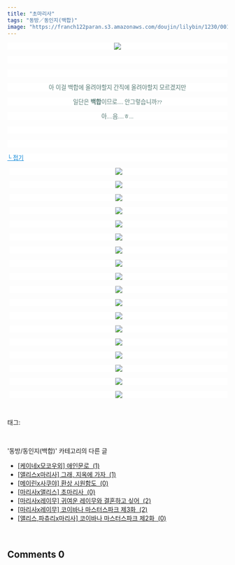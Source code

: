 ```yaml
---
title: "초마리사"
tags: "동방／동인지(백합)"
image: "https://franch122paran.s3.amazonaws.com/doujin/lilybin/1230/001.jpg"
---
```

<div class="article">
<div class="area_view">
<p style="text-align: center; background: white"><img src="{{ site.imgserver7 }}/lilybin/1230/001.jpg"/><span style="color:#557a74; font-family:돋움; font-size:10pt">
</span></p><p style="text-align: justify; background: white">
 </p><p style="text-align: center; background: white">
 </p><p style="text-align: center; background: white"><span style="color:#557a74; font-family:돋움; font-size:10pt">아 이걸 백합에 올려야할지 간직에 올려야할지 모르겠지만
</span></p><p style="text-align: center; background: white"><span style="color:#557a74; font-family:돋움; font-size:10pt">일단은 <strong>백합</strong>이므로.... 안그렇습니까??
</span></p><p style="text-align: center; background: white"><span style="color:#557a74; font-family:돋움; font-size:10pt">아....음....ㅎ...
</span></p><p style="text-align: justify; background: white">
 </p><p style="text-align: justify; background: white">
 </p><p style="text-align: justify; background: white"><a href="http://blog.naver.com/PostView.nhn?blogId=cjb0236&amp;logNo=150146429838&amp;parentCategoryNo=&amp;categoryNo=41&amp;viewDate=&amp;isShowPopularPosts=false&amp;from=postView"><span style="color:#0482d6; font-family:돋움; font-size:10pt; text-decoration:underline">└ 접기</span></a><span style="color:#557a74; font-family:돋움; font-size:10pt">
</span></p><p style="text-align: center; background: white; margin-left: 4pt"><a href="http://www.gophoto.it/view.php?i=http://img2.ruliweb.daum.net/mypi/gup/75/2774_2.jpg"><img src="{{ site.imgserver7 }}/lilybin/1230/002.jpg"/></a><span style="color:#333333; font-family:굴림; font-size:10pt">
</span></p><p style="text-align: center; background: white; margin-left: 4pt"><a href="http://www.gophoto.it/view.php?i=http://img2.ruliweb.daum.net/mypi/gup/75/2774_3.jpg"><img src="{{ site.imgserver7 }}/lilybin/1230/003.jpg"/></a><span style="color:#333333; font-family:굴림; font-size:10pt">
</span></p><p style="text-align: center; background: white; margin-left: 4pt"><a href="http://www.gophoto.it/view.php?i=http://img2.ruliweb.daum.net/mypi/gup/75/2774_4.jpg"><img src="{{ site.imgserver7 }}/lilybin/1230/004.jpg"/></a><span style="color:#333333; font-family:굴림; font-size:10pt">
</span></p><p style="text-align: center; background: white; margin-left: 4pt"><a href="http://www.gophoto.it/view.php?i=http://img2.ruliweb.daum.net/mypi/gup/75/2774_5.jpg"><img src="{{ site.imgserver7 }}/lilybin/1230/005.jpg"/></a><span style="color:#333333; font-family:굴림; font-size:10pt">
</span></p><p style="text-align: center; background: white; margin-left: 4pt"><a href="http://www.gophoto.it/view.php?i=http://img2.ruliweb.daum.net/mypi/gup/75/2774_6.jpg"><img src="{{ site.imgserver7 }}/lilybin/1230/006.jpg"/></a><span style="color:#333333; font-family:굴림; font-size:10pt">
</span></p><p style="text-align: center; background: white; margin-left: 4pt"><a href="http://www.gophoto.it/view.php?i=http://img2.ruliweb.daum.net/mypi/gup/75/2774_7.jpg"><img src="{{ site.imgserver7 }}/lilybin/1230/007.jpg"/></a><span style="color:#333333; font-family:굴림; font-size:10pt">
</span></p><p style="text-align: center; background: white; margin-left: 4pt"><a href="http://www.gophoto.it/view.php?i=http://img2.ruliweb.daum.net/mypi/gup/75/2774_8.jpg"><img src="{{ site.imgserver7 }}/lilybin/1230/008.jpg"/></a><span style="color:#333333; font-family:굴림; font-size:10pt">
</span></p><p style="text-align: center; background: white; margin-left: 4pt"><a href="http://www.gophoto.it/view.php?i=http://img2.ruliweb.daum.net/mypi/gup/75/2774_9.jpg"><img src="{{ site.imgserver7 }}/lilybin/1230/009.jpg"/></a><span style="color:#333333; font-family:굴림; font-size:10pt">
</span></p><p style="text-align: center; background: white; margin-left: 4pt"><a href="http://www.gophoto.it/view.php?i=http://img2.ruliweb.daum.net/mypi/gup/75/2774_10.jpg"><img src="{{ site.imgserver7 }}/lilybin/1230/010.jpg"/></a><span style="color:#333333; font-family:굴림; font-size:10pt">
</span></p><p style="text-align: center; background: white; margin-left: 4pt"><a href="http://www.gophoto.it/view.php?i=http://img2.ruliweb.daum.net/mypi/gup/75/2774_11.jpg"><img src="{{ site.imgserver7 }}/lilybin/1230/011.jpg"/></a><span style="color:#333333; font-family:굴림; font-size:10pt">
</span></p><p style="text-align: center; background: white; margin-left: 4pt"><a href="http://www.gophoto.it/view.php?i=http://img2.ruliweb.daum.net/mypi/gup/75/2774_70330.jpg"><img src="{{ site.imgserver7 }}/lilybin/1230/012.jpg"/></a><span style="color:#333333; font-family:굴림; font-size:10pt">
</span></p><p style="text-align: center; background: white; margin-left: 4pt"><a href="http://www.gophoto.it/view.php?i=http://img2.ruliweb.daum.net/mypi/gup/75/2774_70331.jpg"><img src="{{ site.imgserver7 }}/lilybin/1230/013.jpg"/></a><span style="color:#333333; font-family:굴림; font-size:10pt">
</span></p><p style="text-align: center; background: white; margin-left: 4pt"><a href="http://www.gophoto.it/view.php?i=http://img2.ruliweb.daum.net/mypi/gup/75/2774_70332.jpg"><img src="{{ site.imgserver7 }}/lilybin/1230/014.jpg"/></a><span style="color:#333333; font-family:굴림; font-size:10pt">
</span></p><p style="text-align: center; background: white; margin-left: 4pt"><a href="http://www.gophoto.it/view.php?i=http://img2.ruliweb.daum.net/mypi/gup/75/2774_70333.jpg"><img src="{{ site.imgserver7 }}/lilybin/1230/015.jpg"/></a><span style="color:#333333; font-family:굴림; font-size:10pt">
</span></p><p style="text-align: center; background: white; margin-left: 4pt"><a href="http://www.gophoto.it/view.php?i=http://img2.ruliweb.daum.net/mypi/gup/75/2774_70334.jpg"><img src="{{ site.imgserver7 }}/lilybin/1230/016.jpg"/></a><span style="color:#333333; font-family:굴림; font-size:10pt">
</span></p><p style="text-align: center; background: white; margin-left: 4pt"><a href="http://www.gophoto.it/view.php?i=http://img2.ruliweb.daum.net/mypi/gup/75/2774_70335.jpg"><img src="{{ site.imgserver7 }}/lilybin/1230/017.jpg"/></a><span style="color:#333333; font-family:굴림; font-size:10pt">
</span></p><p style="text-align: center; background: white; margin-left: 4pt"><a href="http://www.gophoto.it/view.php?i=http://img2.ruliweb.daum.net/mypi/gup/75/2774_70336.jpg"><img src="{{ site.imgserver7 }}/lilybin/1230/018.jpg"/></a><span style="color:#333333; font-family:굴림; font-size:10pt">
</span></p><p style="text-align: center; background: white; margin-left: 4pt"><a href="http://www.gophoto.it/view.php?i=http://img2.ruliweb.daum.net/mypi/gup/75/2774_70347.jpg" target="_blank"></a><a href="http://www.gophoto.it/view.php?i=http://img2.ruliweb.daum.net/mypi/gup/75/2774_70347.jpg"><img src="{{ site.imgserver7 }}/lilybin/1230/019.jpg"/></a></p>
</div></div><br/>
<div class="tagTrail">
<p>태그: </p>
<ul>
</ul>
</div><br/>
<div class="another">
<p>'동방/동인지(백합)' 카테고리의 다른 글</p>
<ul>
<li><a href="/lilybin_1233">
[케이네x모코우외] 애인문로  (1)
</a></li>
<li><a href="/lilybin_1232">
[앨리스x마리사] 그래, 지옥에 가자  (1)
</a></li>
<li><a href="/lilybin_1231">
[메이린x사쿠야] 환상 시원함도  (0)
</a></li>
<li><a href="/lilybin_1230">
[마리사x앨리스] 초마리사  (0)
</a></li>
<li><a href="/lilybin_1229">
[마리사x레이무] 귀여운 레이무와 결혼하고 싶어  (2)
</a></li>
<li><a href="/lilybin_1228">
[마리사x레이무] 코이바나 마스터스파크 제3화  (2)
</a></li>
<li><a href="/lilybin_1227">
[앨리스,파츄리x마리사] 코이바나 마스터스파크 제2화  (0)
</a></li>
</ul>
</div><br/>
<div class="comment">
<h2 class="bold">Comments <span id="commentCount1230">0</span></h2>
<div style="clear:both;">
<div id="entry1230Comment" style="display:block">
</div>
</div>
</div><br/>
<br/>
<p id="refer"></p>
<br/>

